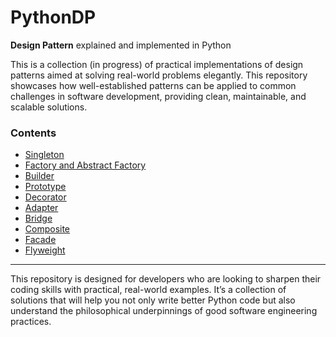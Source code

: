 # PythonDP
**Design Pattern** explained and implemented in Python

This is a collection (in progress) of practical implementations of design patterns aimed at solving real-world problems elegantly. This repository showcases how well-established patterns can be applied to common challenges in software development, providing clean, maintainable, and scalable solutions.

### Contents
- [Singleton](/Singleton/README.md)
- [Factory and Abstract Factory](/FactoryAbstractFactory/README.md)
- [Builder](/Builder/README.md)
- [Prototype](/Prototype/README.md)
- [Decorator](/Decorator/README.md)
- [Adapter](/Adapter/README.md)
- [Bridge](/Bridge/README.md)
- [Composite](/Composite/README.md)
- [Facade](/Facade/README.md)
- [Flyweight](/Flyweight/README.md)

---

This repository is designed for developers who are looking to sharpen their coding skills with practical, real-world examples. It’s a collection of solutions that will help you not only write better Python code but also understand the philosophical underpinnings of good software engineering practices.

